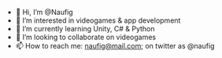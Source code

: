 - 👋 Hi, I’m @Naufig
- 👀 I’m interested in videogames & app development
- 🌱 I’m currently learning Unity, C# & Python
- 💞️ I’m looking to collaborate on videogames
- 📫 How to reach me: naufig@mail.com; on twitter as @naufig

<!---
Naufig/Naufig is a ✨ special ✨ repository because its `README.md` (this file) appears on your GitHub profile.
You can click the Preview link to take a look at your changes.
--->

